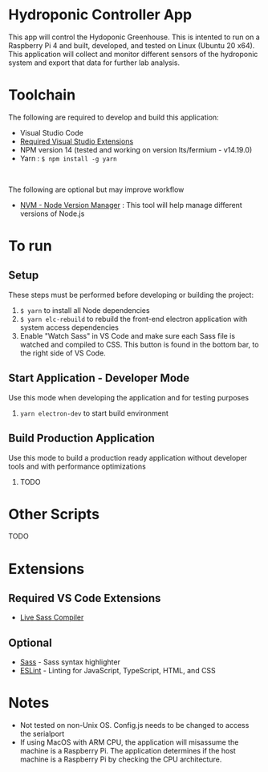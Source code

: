 # Hydroponic Controller App
This app will control the Hydoponic Greenhouse. This is intented to run on a Raspberry Pi 4 and built, developed, and tested on Linux (Ubuntu 20 x64). This application will collect and
monitor different sensors of the hydroponic system and export that data for further lab analysis.

# Toolchain
The following are required to develop and build this application:
- Visual Studio Code
- [Required Visual Studio Extensions](#required-vs-code-extensions)
- NPM version 14 (tested and working on version lts/fermium - v14.19.0)
- Yarn : `$ npm install -g yarn`

<br/>

The following are optional but may improve workflow
- [NVM - Node Version Manager](https://github.com/nvm-sh/nvm/blob/master/README.md#installing-and-updating) : This tool will help manage different versions of Node.js

# To run

## Setup
These steps must be performed before developing or building the project:
1. `$ yarn` to install all Node dependencies
1. `$ yarn elc-rebuild` to rebuild the front-end electron application with system access dependencies
1. Enable "Watch Sass" in VS Code and make sure each Sass file is watched and compiled to CSS. This button is found in the bottom bar, to the right side of VS Code.
<!-- 1. `yarn rebuild` to rebuild electron with node modules 
Is this needed??-->


## Start Application - Developer Mode
Use this mode when developing the application and for testing purposes
1. `yarn electron-dev` to start build environment

## Build Production Application
Use this mode to build a production ready application without developer tools and with performance optimizations
1. TODO

# Other Scripts
TODO
<br/>

# Extensions
## Required VS Code Extensions
- [Live Sass Compiler](https://marketplace.visualstudio.com/items?itemName=ritwickdey.live-sass)

## Optional
- [Sass](https://marketplace.visualstudio.com/items?itemName=Syler.sass-indented) - Sass syntax highlighter
- [ESLint](https://marketplace.visualstudio.com/items?itemName=dbaeumer.vscode-eslint) - Linting for JavaScript, TypeScript, HTML, and CSS

# Notes
- Not tested on non-Unix OS. Config.js needs to be changed to access the serialport
- If using MacOS with ARM CPU, the application will misassume the machine is a Raspberry Pi. The application determines if the host machine is a Raspberry Pi by checking the CPU architecture.